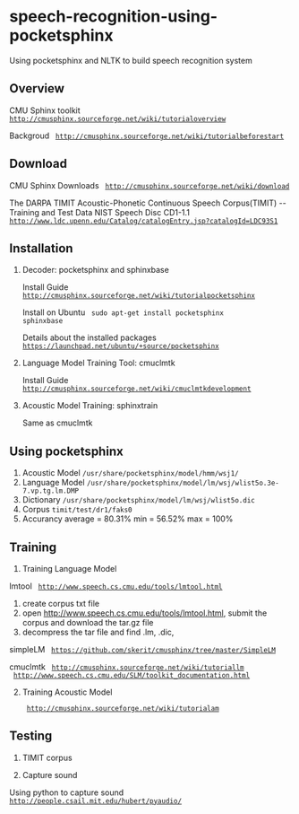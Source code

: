 speech-recognition-using-pocketsphinx
=====================================

Using pocketsphinx and NLTK to build speech recognition system

Overview
--------
   CMU Sphinx toolkit <code> http://cmusphinx.sourceforge.net/wiki/tutorialoverview </code>

   Backgroud <code> http://cmusphinx.sourceforge.net/wiki/tutorialbeforestart </code>

Download
--------
   CMU Sphinx Downloads <code> http://cmusphinx.sourceforge.net/wiki/download</code>
   
   The DARPA TIMIT Acoustic-Phonetic Continuous Speech Corpus(TIMIT) -- Training and Test Data NIST Speech Disc CD1-1.1
   <code> http://www.ldc.upenn.edu/Catalog/catalogEntry.jsp?catalogId=LDC93S1 </code>


Installation
------------
1. Decoder: pocketsphinx and sphinxbase
   
   Install Guide <code>http://cmusphinx.sourceforge.net/wiki/tutorialpocketsphinx</code> 

   Install on Ubuntu <code> sudo apt-get install pocketsphinx sphinxbase</code>
   
   Details about the installed packages <code>https://launchpad.net/ubuntu/+source/pocketsphinx</code>
  
2. Language Model Training Tool: cmuclmtk

   Install Guide <code>http://cmusphinx.sourceforge.net/wiki/cmuclmtkdevelopment</code>

3. Acoustic Model Training: sphinxtrain 

   Same as cmuclmtk 

Using pocketsphinx
------------------
1. Acoustic Model <code>/usr/share/pocketsphinx/model/hmm/wsj1/</code>
2. Language Model <code>/usr/share/pocketsphinx/model/lm/wsj/wlist5o.3e-7.vp.tg.lm.DMP</code>
3. Dictionary     <code>/usr/share/pocketsphinx/model/lm/wsj/wlist5o.dic</code>
4. Corpus <code>timit/test/dr1/faks0</code>
5. Accurancy  average = 80.31%   min = 56.52%  max = 100%

Training
---------
1. Training Language Model

  lmtool <code> http://www.speech.cs.cmu.edu/tools/lmtool.html </code>
  1. create corpus txt file
  2. open http://www.speech.cs.cmu.edu/tools/lmtool.html, submit the corpus and download the tar.gz file
  3. decompress the tar file and find .lm, .dic, 
 
  simpleLM <code> https://github.com/skerit/cmusphinx/tree/master/SimpleLM </code>
 
  cmuclmtk <code> http://cmusphinx.sourceforge.net/wiki/tutoriallm </code>
           <code> http://www.speech.cs.cmu.edu/SLM/toolkit_documentation.html </code>

2. Training Acoustic Model
  
   <code> http://cmusphinx.sourceforge.net/wiki/tutorialam </code>

Testing
---------
1. TIMIT corpus

2. Capture sound

Using python to capture sound <code>http://people.csail.mit.edu/hubert/pyaudio/</code>

